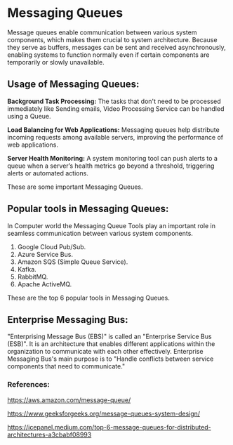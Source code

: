# Messaging Queues

Message queues enable communication between various system components, which makes them crucial to system architecture. Because they serve as buffers, messages can be sent and received asynchronously, enabling systems to function normally even if certain components are temporarily or slowly unavailable.
## Usage of Messaging Queues:

**Background Task Processing:** The tasks that don't need to be processed immediately like Sending emails, Video Processing Service can be handled using a Queue.

**Load Balancing for Web Applications:** Messaging queues help distribute incoming requests among available servers, improving the performance of web applications.

**Server Health Monitoring:** A system monitoring tool can push alerts to a queue when a server’s health metrics go beyond a threshold, triggering alerts or automated actions.

These are some important Messaging Queues.

## Popular tools in Messaging Queues:


In Computer world the Messaging Queue Tools play an important role in seamless communication between various system components.

1. Google Cloud Pub/Sub.
2. Azure Service Bus.
3. Amazon SQS (Simple Queue Service).
4. Kafka.
5. RabbitMQ.
6. Apache ActiveMQ.

These are the top 6 popular tools in Messaging Queues.

## Enterprise Messaging Bus:

"Enterprising Message Bus (EBS)" is called an "Enterprise Service Bus (ESB)". It is an architecture that enables different applications within the organization to communicate with each other effectively. Enterprise Messaging Bus's main purpose is to "Handle conflicts between service components that need to communicate."

### References:
https://aws.amazon.com/message-queue/

https://www.geeksforgeeks.org/message-queues-system-design/

https://icepanel.medium.com/top-6-message-queues-for-distributed-architectures-a3cbabf08993

